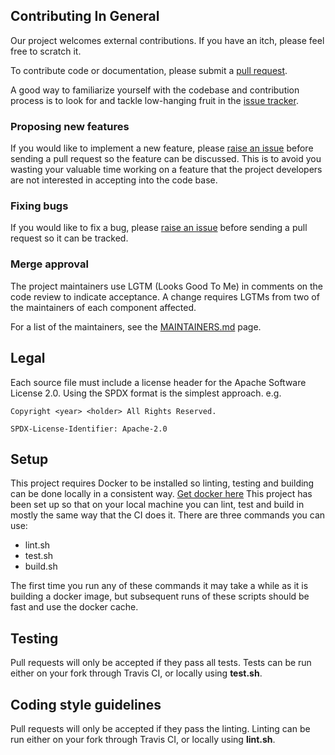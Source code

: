 ## Contributing In General
Our project welcomes external contributions. If you have an itch, please feel
free to scratch it.

To contribute code or documentation, please submit a [pull request](https://github.com/ibm/qpylib/pulls).

A good way to familiarize yourself with the codebase and contribution process is
to look for and tackle low-hanging fruit in the [issue tracker](https://github.com/ibm/qpylib/issues).

### Proposing new features

If you would like to implement a new feature, please [raise an issue](https://github.com/ibm/qpylib/issues)
before sending a pull request so the feature can be discussed. This is to avoid
you wasting your valuable time working on a feature that the project developers
are not interested in accepting into the code base.

### Fixing bugs

If you would like to fix a bug, please [raise an issue](https://github.ibm.com/ibm/qpylib/issues) before sending a
pull request so it can be tracked.

### Merge approval

The project maintainers use LGTM (Looks Good To Me) in comments on the code
review to indicate acceptance. A change requires LGTMs from two of the
maintainers of each component affected.

For a list of the maintainers, see the [MAINTAINERS.md](MAINTAINERS.md) page.

## Legal

Each source file must include a license header for the Apache
Software License 2.0. Using the SPDX format is the simplest approach.
e.g.

```
Copyright <year> <holder> All Rights Reserved.

SPDX-License-Identifier: Apache-2.0
```

## Setup
This project requires Docker to be installed so linting, testing and building can be done locally in a consistent way.
[Get docker here](https://docs.docker.com/install/)
This project has been set up so that on your local machine you can lint, test and build in mostly the same way that the CI does it. There are three commands you can use:

* lint.sh
* test.sh
* build.sh

The first time you run any of these commands it may take a while as it is building a docker image, but subsequent runs of these scripts should be fast and use the docker cache. 

## Testing
Pull requests will only be accepted if they pass all tests.
Tests can be run either on your fork through Travis CI, or locally using **test.sh**.

## Coding style guidelines
Pull requests will only be accepted if they pass the linting.
Linting can be run either on your fork through Travis CI, or locally using **lint.sh**.